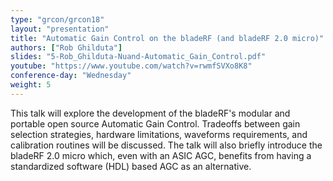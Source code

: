```yaml
---
type: "grcon/grcon18"
layout: "presentation"
title: "Automatic Gain Control on the bladeRF (and bladeRF 2.0 micro)"
authors: ["Rob Ghilduta"]
slides: "5-Rob_Ghilduta-Nuand-Automatic_Gain_Control.pdf"
youtube: "https://www.youtube.com/watch?v=rwmfSVXo8K8"
conference-day: "Wednesday"
weight: 5
---
```

This talk will explore the development of the bladeRF's modular and portable open source Automatic Gain Control. Tradeoffs between gain selection strategies, hardware limitations, waveforms requirements, and calibration routines will be discussed. The talk will also briefly introduce the bladeRF 2.0 micro which, even with an ASIC AGC, benefits from having a standardized software (HDL) based AGC as an alternative.
